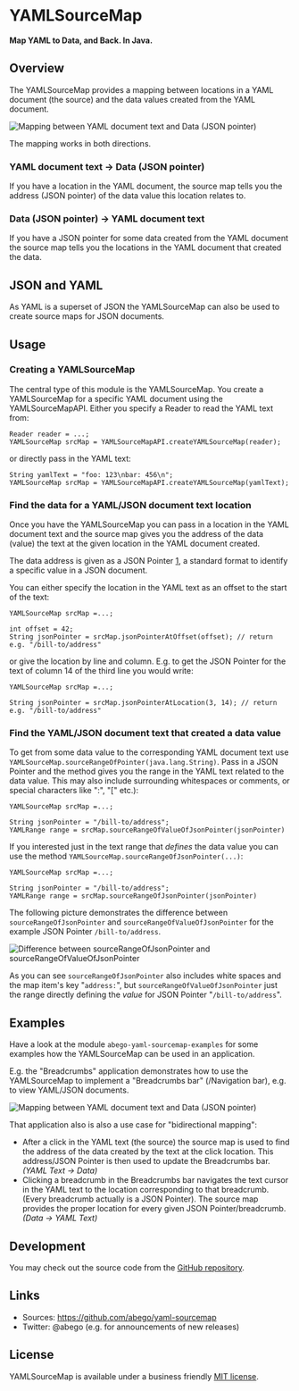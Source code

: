 # YAMLSourceMap
__Map YAML to Data, and Back. In Java.__

## Overview

The YAMLSourceMap provides a mapping between locations in a YAML document 
(the source) and the data values created from the YAML document.

![Mapping between YAML document text and Data (JSON pointer)
](abego-yaml-sourcemap-core/src/main/javadoc/org/abego/yaml/sourcemap/doc-files/mapping.png)

The mapping works in both directions.

### YAML document text -> Data (JSON pointer)
        
If you have a location in the YAML document, the source map tells you the 
address (JSON pointer) of the data value this location relates to.
        
### Data (JSON pointer) -> YAML document text

If you have a JSON pointer for some data created from the YAML document 
the source map tells you the locations in the YAML document that created 
the data.

## JSON and YAML

As YAML is a superset of JSON the YAMLSourceMap can also be used to create 
source maps for JSON documents.

## Usage

### Creating a YAMLSourceMap

The central type of this module is the YAMLSourceMap. 
You create a YAMLSourceMap for a specific YAML document using the YAMLSourceMapAPI.
Either you specify a Reader to read the YAML text from:

    Reader reader = ...;
    YAMLSourceMap srcMap = YAMLSourceMapAPI.createYAMLSourceMap(reader);
 
or directly pass in the YAML text:

    String yamlText = "foo: 123\nbar: 456\n";
    YAMLSourceMap srcMap = YAMLSourceMapAPI.createYAMLSourceMap(yamlText);
 
### Find the data for a YAML/JSON document text location

Once you have the YAMLSourceMap you can pass in a location in the YAML document 
text and the source map gives you the address of the data (value) the text 
at the given location in the YAML document created.
 
The data address is given as a JSON Pointer [1], a standard format to identify 
a specific value in a JSON document.

You can either specify the location in the YAML text as an offset to the start
of the text:

    YAMLSourceMap srcMap =...;

    int offset = 42;
    String jsonPointer = srcMap.jsonPointerAtOffset(offset); // return e.g. "/bill-to/address"
 
or give the location by line and column. E.g. to get the JSON Pointer for the
text of column 14 of the third line you would write:

    YAMLSourceMap srcMap =...;

    String jsonPointer = srcMap.jsonPointerAtLocation(3, 14); // return e.g. "/bill-to/address"
 
### Find the YAML/JSON document text that created a data value

To get from some data value to the corresponding YAML document text use 
`YAMLSourceMap.sourceRangeOfPointer(java.lang.String)`.
Pass in a JSON Pointer and the method gives you the range in the YAML text 
related to the data value. This may also include surrounding whitespaces 
or comments, or special characters like ":", "[" etc.):

    YAMLSourceMap srcMap =...;

    String jsonPointer = "/bill-to/address";
    YAMLRange range = srcMap.sourceRangeOfValueOfJsonPointer(jsonPointer)
 
If you interested just in the text range that _defines_ the data value 
you can use the method `YAMLSourceMap.sourceRangeOfJsonPointer(...)`:

    YAMLSourceMap srcMap =...;

    String jsonPointer = "/bill-to/address";
    YAMLRange range = srcMap.sourceRangeOfJsonPointer(jsonPointer)

The following picture demonstrates the difference between 
`sourceRangeOfJsonPointer` and `sourceRangeOfValueOfJsonPointer` for the example
JSON Pointer `/bill-to/address`. 

![Difference between sourceRangeOfJsonPointer and sourceRangeOfValueOfJsonPointer
](abego-yaml-sourcemap-core/src/main/javadoc/org/abego/yaml/sourcemap/doc-files/source-range.png)


As you can see `sourceRangeOfJsonPointer` also includes white spaces 
and the map item's key "`address:`", but `sourceRangeOfValueOfJsonPointer` 
just the range directly defining the _value_ for JSON Pointer "`/bill-to/address`".

## Examples

Have a look at the module `abego-yaml-sourcemap-examples` for some examples how
the YAMLSourceMap can be used in an application.

E.g. the "Breadcrumbs" application demonstrates how to use the YAMLSourceMap to
implement a "Breadcrumbs bar" (/Navigation bar), e.g. to view YAML/JSON documents.

![Mapping between YAML document text and Data (JSON pointer)
](abego-yaml-sourcemap-core/src/main/javadoc/org/abego/yaml/sourcemap/doc-files/breadcrumbs-demo.png)

That application also is also a use case for "bidirectional mapping": 

- After a click in the YAML text (the source) the source map is used to find the
address of the data created by the text at the click location. This address/JSON
Pointer is then used to update the Breadcrumbs bar. _(YAML Text -> Data)_
- Clicking a breadcrumb in the Breadcrumbs bar navigates the text cursor in the
YAML text to the location corresponding to that breadcrumb. (Every breadcrumb 
actually is a JSON Pointer). The source map provides the proper location for
every given JSON Pointer/breadcrumb.  _(Data -> YAML Text)_
 
[1]: https://tools.ietf.org/html/rfc6901

## Development

You may check out the source code from the [GitHub repository](https://github.com/abego/yaml-sourcemap).

## Links

- Sources: https://github.com/abego/yaml-sourcemap
- Twitter: @abego (e.g. for announcements of new releases)

## License

YAMLSourceMap is available under a business friendly [MIT license](https://www.abego-software.de/legal/mit-license.html).


